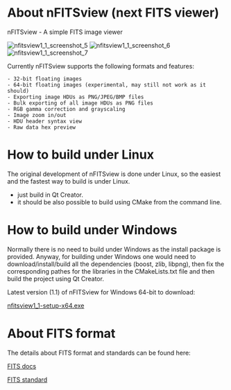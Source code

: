# About nFITSview  (next FITS viewer)
nFITSview - A simple FITS image viewer

![nfitsview1_1_screenshot_5](https://user-images.githubusercontent.com/109148999/180640402-b17321d1-2002-4112-81db-3fd0c16e0b8f.png)
![nfitsview1_1_screenshot_6](https://user-images.githubusercontent.com/109148999/180640403-01bed71b-ae8b-4fdd-aa3b-2d104e64ea56.png)
![nfitsview1_1_screenshot_7](https://user-images.githubusercontent.com/109148999/180741392-779ce687-e1a1-4937-a806-0b9de9a6c3c7.png)


Currently nFITSview supports the following formats and features:

    - 32-bit floating images
    - 64-bit floating images (experimental, may still not work as it should)
    - Exporting image HDUs as PNG/JPEG/BMP files
    - Bulk exporting of all image HDUs as PNG files
    - RGB gamma correction and grayscaling
    - Image zoom in/out
    - HDU header syntax view
    - Raw data hex preview
    
# How to build under Linux

The original development of nFITSview is done under Linux, so the easiest and the fastest way to build is under Linux.

- just build in Qt Creator. 
- it should be also possible to build using CMake from the command line.

# How to build under Windows

Normally there is no need to build under Windows as the install package is provided. 
Anyway, for building under Windows one would need to download/install/build all the dependencies (boost, zlib, libpng), then fix the
corresponding pathes for the libraries in the CMakeLists.txt file and then build the project using Qt Creator.

Latest version (1.1) of nFITSview for Windows 64-bit to download:

[nfitsview1_1-setup-x64.exe](https://github.com/surhh/nfitsview/releases/download/v1.1/nfitsview1_1-setup-x64.exe)

# About FITS format

The details about FITS format and standards can be found here:

[FITS docs](https://fits.gsfc.nasa.gov/fits_documentation.html)

[FITS standard](https://fits.gsfc.nasa.gov/fits_standard.html)

